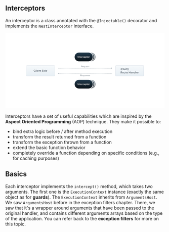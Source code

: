 ## Interceptors

An interceptor is a class annotated with the `@Injectable()` decorator and implements the `NestInterceptor` interface.

![Interceptors Image](./docs/images/interceptors.png)

Interceptors have a set of useful capabilities which are inspired by the **Aspect Oriented Programming** (AOP) technique. They make it possible to:

- bind extra logic before / after method execution
- transform the result returned from a function
- transform the exception thrown from a function
- extend the basic function behavior
- completely override a function depending on specific conditions (e.g., for caching purposes)

## Basics

Each interceptor implements the `intercept()` method, which takes two arguments. The first one is the `ExecutionContext` instance (exactly the same object as for **guards**). The `ExecutionContext` inherits from `ArgumentsHost`. We saw `ArgumentsHost` before in the exception filters chapter. There, we saw that it's a wrapper around arguments that have been passed to the original handler, and contains different arguments arrays based on the type of the application. You can refer back to the **exception filters** for more on this topic.

